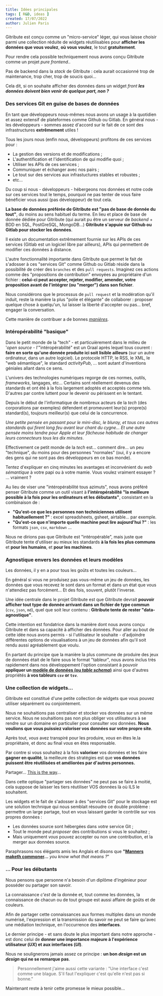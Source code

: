 ```yaml
---
title: Idées principales
tags: [ R&D, ideas ]
created: 17/07/2022
author: Julien Paris
---
```


Gitribute est conçu comme un "micro-service" léger, qui vous laisse choisir parmi une collection réduite de widgets réutilisables pour **afficher les données que vous voulez**, **où vous voulez**, le tout **gratuitement**.

Pour rendre cela possible techniquement nous avons conçu Gitribute comme un projet _pure frontend_..

Pas de backend dans la _stack_ de Gitribute : cela aurait occasionné trop de maintenance, trop cher, trop de soucis quoi...

Cela dit, si on souhaite afficher des données dans un widget _front_ _**les données doivent bien venir de quelque part, non ?**_

### Des services Git en guise de bases de données

En tant que développeurs nous-mêmes nous avons un usage à la quotidien et assez extensif de plateformes comme Github ou Gitlab. En général nous - les développeurs - sommes assez d'accord sur le fait de ce sont des infrastructures **extrêmement** utiles !

Tous les jours nous (enfin nous, développeurs) profitons de ces services pour :

- La gestion des versions et de modifications ;
- L'authentification et l'identification de qui modifie quoi ;
- Utiliser les APIs de ces services ;
- Communiquer et échanger avec nos pairs ;
- Le tout sur des services aux infrastuctures stables et robustes ;
- etc...

Du coup si nous - développeurs - hébergeons nos données et notre code sur ces services tout le temps, pourquoi ne pas tenter de vous faire bénéficier vous aussi (pas développeur) de tout cela.

**La base de données préférée de Gitribute est "pas de base de donnée du tout"**, du moins au sens habituel du terme. En lieu et place de base de donnée dédiée pour Gitribute (qui aurait pu être un serveur de _backend_ + BDD en SQL, PostGreSQL, MongoDB...) **Gitribute s'appuie sur Github ou Gitlab pour stocker les données**.

Il existe un documentation extrêmement fournie sur les APIs de ces services (Gitlab est un logiciel libre par ailleurs), APIs qui permettent de modifier ces données à distance.

L'autre fonctionnalité importante dans Gitribute que permet le fait de s'adosser à ces "services Git" comme Github ou Gitlab réside dans la possibilité de créer des `branches` et des `pull requests`. Imaginez ces actions comme des "propositions de contribution" envoyées au propriétaire d'un fichier : **celui-ci peut accepter, rejeter, modifier, amender, votre proposition avant de l'intégrer (ou "merger") dans son fichier**.

Nous considérons que le processus de `pull request` et la modération qu'il induit, reste la manière la plus "polie et élégante" de collaborer : proposer quelque chose à quelqu'un, lui laisser la liberté d'accepter ou pas... bref, engager la conversation.

Cette manière de contribuer a de bonnes _[manières](https://idiomorigins.org/origin/manners-maketh-man)_.

### Intéropérabilité "basique"

Dans le petit monde de la "tech" - et particuièrement dans le milieu de '_open source_ - l'"intéropérabilité" est un Graal après lequel tous courent : **faire en sorte qu'une donnée produite ici soit lisible ailleurs** (sur un autre ordinateur, dans un autre logiciel). Le protocole HTTP, le RSS, le XML, le "web sémantique", le standard _activityPub_, ... sont autant d'inventions géniales allant dans ce sens.

L'univers des technologies numériques regorge de ces normes, outils, _frameworks_, langages, etc... Certains sont réellement devenus des standards et ont été à la fois largement adoptés et acceptés comme tels. D'autres par contre luttent pour le devenir ou périssent en le tentant.

Depuis le début de l'informatique de nombreux acteurs de la _tech_ (des corporations par exemples) défendent et promeuvent leur(s) propre(s) standard(s), toujours meilleur(s) que celui de la concurrence.

_Une petite pensée en passant pour le mini-disc, le bluray, et tous ces autres standards qui firent long feu avant leur chant du cygne..._ _Et une autre pensée moins tendre pour Apple et leur fâcheuse habitude de changer leurs connecteurs tous les dix minutes_.

Effectivement ce petit monde de la _tech_ est... comment dire... un peu "technique", du moins pour des personnes "normales" (oui, il y a encore des gens qui ne sont pas des développeurs en ce bas monde).

Tentez d'expliquer en cinq minutes les avantages et inconvénient du _web sémantique_ à votre papi ou à votre mamie. Vous voulez vraiment essayer ? ... vraiment ?

Au lieu de viser une "intéropérabilité tous azimuts", nous avons préféré penser Gitribute comme un outil visant à **l'intéropérabilité "la meilleure possible à la fois pour les ordinateurs et les débutants"**, consistant en la combinaison de :

- **"Qu'est-ce que les personnes non techniciennes utilisent habituellement ?"** : excel spreadsheets, gsheet, airtable... par exemple.
- **"Qu'est-ce que n'importe quelle machine peut lire aujourd'hui ?"** : les formats `json`, `csv`, `markdown` ...

Nous ne dirions pas que Gitribute est "intéropérable", mais juste que Gitribute tente d'utiliser au mieux les standards **à la fois les plus communs** et **pour les humains**, et **pour les machines**.

### Agnostique envers les données et leurs modèles

Les données, il y en a pour tous les goûts et toutes les couleurs...

En général si vous ne produisez pas vous-même un jeu de données, les données que vous recevez le sont dans un format et dans un état que vous n'attendiez pas forcément... Et des fois, souvent, plutôt l'inverse.

Une idée centrale dans le projet Gitribute est que Gitribute devrait **pouvoir afficher tout type de donnée arrivant dans un fichier de type commun** (`csv`, `json`, `md`), quel que soit leur contenu : **Gitribute tente de rester "data-agnostique"**.

Cette intention est fondatrice dans la manière dont nous avons conçu Gitribute et dans sa capacité à afficher des données. Pour aller au bout de cette idée nous avons permis - si l'utilisateur le souhaite - d'adjoindre différentes options de visualisations à un jeu de données afin qu'il soit rendu aussi agréablement que voulu.

En partant du principe que la manière la plus commune de produire des jeux de données était de le faire sous le format "tableur", nous avons inclus très rapidement dans nos développement l'option consistant à pouvoir **appliquer un [modèle de données (ou _table schema_)](https://specs.frictionlessdata.io/table-schema/)** ainsi que d'autres propriétés **à vos tableurs `csv` or `tsv`**.

### Une collection de widgets...

Gitribute est constitué d'une petite collection de widgets que vous pouvez utiliser séparément ou conjointement.

Nous ne souhaitions pas centraliser et stocker vos données sur un même service. Nous ne souhaitions pas non plus obliger vos utilisateurs à se rendre sur un domaine en particulier pour consulter _vos_ données. **Nous voulions que vous puissiez valoriser vos données sur votre propre site**.

Après tout, _vous_ avez transpiré pour les produire, _vous_ en êtes le.la propriétaire, et donc au final _vous_ en êtes responsable.

Par contre si vous souhaitez à la fois **valoriser** vos données et les faire **gagner en qualité**, la meilleure des stratégies est que **vos données puissent être réutilisées et améliorées par d'autres personnes.**

Partager... [This is the way](https://www.youtube.com/watch?v=uelA7KRLINA&ab_channel=Gabriel)...

Dans cette optique "partager ses données" ne peut pas se faire à moitié, cela suppose de laisser les tiers réutiliser VOS données là où ILS le souhaitent.

Les widgets et le fait de s'adosser à des "services Git" pour le stockage est une solution technique qui nous semblait résoudre ce double problème : permettre un large partage, tout en vous laissant garder le contrôle sur vos propres données :

- Les données source sont hébergées dans _votre_ service Git ;
- Tout le monde peut _proposer_ des contributions si vous le souhaitez ;
- Mais uniquement _vous_ pouvez accepter ou non une contribution, et la merger aux données source.

Paraphrasons nos élégants amis les Anglais et disons que **"[Manners maketh commoner](https://www.youtube.com/watch?v=hUtNQAdhIR4&ab_channel=RodStickler)...** _you know what that means ?_"

### ... Pour les débutants

Nous pensons que personne n'a besoin d'un diplôme d'ingénieur pour posséder ou partager son savoir.

La connaissance _c'est_ de la donnée et, tout comme les données, la connaissance de chacun ou de tout groupe est aussi affaire de goûts et de couleurs.

Afin de partager cette connaissances aux formes multiples dans un monde numérisé, l'expression et la transmission du savoir ne peut se faire qu'avec une médiation technique, en l'occurrence des **interfaces**.

Le dernier principe - et sans doute le plus important dans notre approche - est donc celui de **donner une importance majeure à l'expérience utilisateur (_UX_) et aux interfaces (_UI_)**.

Nous ne soulignerons jamais assez ce principe : **un bon _design_ est un _design_ qui ne se remarque pas**.

> Personnellement j'aime aussi cette variante : "Une interface c'est comme une blague. S'il faut l'expliquer c'est qu'elle n'est pas si bonne."

Maintenant reste à tenir cette promesse le mieux possible...
